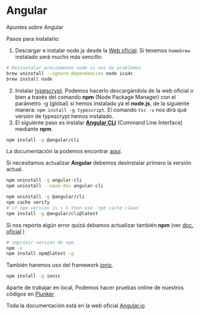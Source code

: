 # Angular
Apuntes sobre Angular

Pasos para instalarlo:
1. Descargar e instalar node.js desde la [Web oficial](https://nodejs.org). Si tenemos `homebrew` instalado será mucho más sencillo:
```bash
# Desinstalar previamente node si nos da problemas
brew uninstall --ignore-dependencies node icu4c
brew install node
```
2. Instalar [typescrypt](https://www.typescriptlang.org/). Podemos hacerlo descargándola de la web oficial o bien a través del comando **npm** (Node Package Manager) con el parámetro -g (global) si hemos instalado ya el **node.js**, de la siguiente manera:
`npm install -g typescript`. El comando `tsc -v` nos dirá qué versión de typescrypt hemos instalado.
3. El siguiente paso es instalar [**Angular CLI**](https://cli.angular.io/) (Command Line Interface) mediante **npm**.
```bash
npm install -g @angular/cli
```
La documentación la podemos encontrar [aquí](https://github.com/angular/angular-cli).

Si necesitamos actualizar **Angular** debemos desinstalar primero la versión actual.
```bash
npm uninstall -g angular-cli
npm uninstall --save-dev angular-cli

npm uninstall -g @angular/cli
npm cache verify
# if npm version is < 5 then use `npm cache clean`
npm install -g @angular/cli@latest
```
Si nos reporta algún error quizá debamos actualizar también **npm** (ver [doc. oficial](https://docs.npmjs.com/getting-started/fixing-npm-permissions) )
```bash
# imprimir versión de npm
npm -v
npm install npm@latest -g
```
También haremos uso del framework [ionic](https://ionicframework.com/).
```bash
npm install -g ionic
```

Aparte de trabajar en local, Podemos hacer pruebas online de nuestros códigos en [Plunker](https://plnkr.co/)

Toda la documentación está en la web oficial [Angular.io](https://angular.io/)
